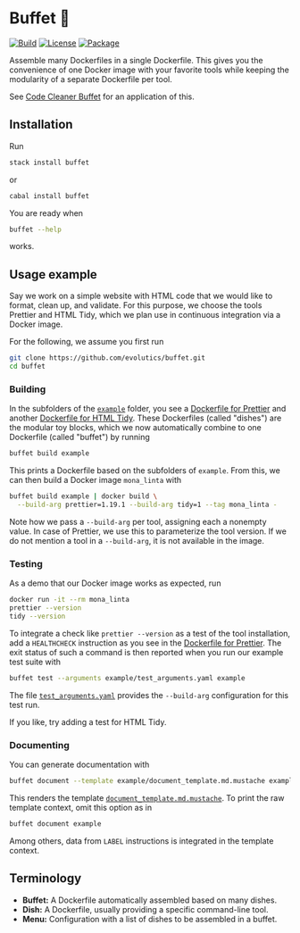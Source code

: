 # Buffet 🍜

[![Build](https://img.shields.io/travis/evolutics/buffet)](https://travis-ci.org/evolutics/buffet)
[![License](https://img.shields.io/github/license/evolutics/buffet)](LICENSE)
[![Package](https://img.shields.io/hackage/v/buffet)](https://hackage.haskell.org/package/buffet)

Assemble many Dockerfiles in a single Dockerfile. This gives you the convenience of one Docker image with your favorite tools while keeping the modularity of a separate Dockerfile per tool.

See [Code Cleaner Buffet](https://github.com/evolutics/code-cleaner-buffet) for an application of this.

## Installation

Run

```bash
stack install buffet
```

or

```bash
cabal install buffet
```

You are ready when

```bash
buffet --help
```

works.

## Usage example

Say we work on a simple website with HTML code that we would like to format, clean up, and validate. For this purpose, we choose the tools Prettier and HTML Tidy, which we plan use in continuous integration via a Docker image.

For the following, we assume you first run

```bash
git clone https://github.com/evolutics/buffet.git
cd buffet
```

### Building

In the subfolders of the [`example`](example) folder, you see a [Dockerfile for Prettier](example/prettier/Dockerfile) and another [Dockerfile for HTML Tidy](example/tidy/Dockerfile). These Dockerfiles (called "dishes") are the modular toy blocks, which we now automatically combine to one Dockerfile (called "buffet") by running

```bash
buffet build example
```

This prints a Dockerfile based on the subfolders of `example`. From this, we can then build a Docker image `mona_linta` with

```bash
buffet build example | docker build \
  --build-arg prettier=1.19.1 --build-arg tidy=1 --tag mona_linta -
```

Note how we pass a `--build-arg` per tool, assigning each a nonempty value. In case of Prettier, we use this to parameterize the tool version. If we do not mention a tool in a `--build-arg`, it is not available in the image.

### Testing

As a demo that our Docker image works as expected, run

```bash
docker run -it --rm mona_linta
prettier --version
tidy --version
```

To integrate a check like `prettier --version` as a test of the tool installation, add a `HEALTHCHECK` instruction as you see in the [Dockerfile for Prettier](example/prettier/Dockerfile). The exit status of such a command is then reported when you run our example test suite with

```bash
buffet test --arguments example/test_arguments.yaml example
```

The file [`test_arguments.yaml`](example/test_arguments.yaml) provides the `--build-arg` configuration for this test run.

If you like, try adding a test for HTML Tidy.

### Documenting

You can generate documentation with

```bash
buffet document --template example/document_template.md.mustache example
```

This renders the template [`document_template.md.mustache`](example/document_template.md.mustache). To print the raw template context, omit this option as in

```bash
buffet document example
```

Among others, data from `LABEL` instructions is integrated in the template context.

## Terminology

- **Buffet:** A Dockerfile automatically assembled based on many dishes.
- **Dish:** A Dockerfile, usually providing a specific command-line tool.
- **Menu:** Configuration with a list of dishes to be assembled in a buffet.
